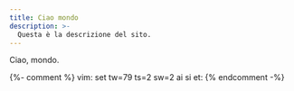 ```yaml
---
title: Ciao mondo
description: >-
  Questa è la descrizione del sito.
---
```


Ciao, mondo.

{%- comment %} vim: set tw=79 ts=2 sw=2 ai si et: {% endcomment -%}
